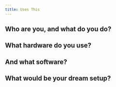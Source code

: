 ```yaml
---
title: Uses This
---
```


## Who are you, and what do you do?

## What hardware do you use?

## And what software?

## What would be your dream setup?